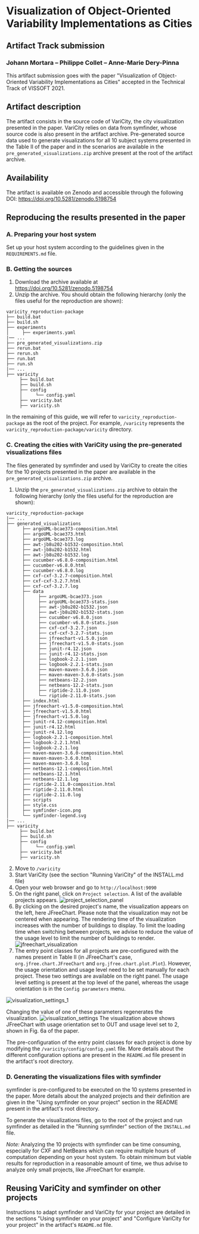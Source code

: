 # Visualization of Object-Oriented Variability Implementations as Cities
## Artifact Track submission

### Johann Mortara – Philippe Collet – Anne-Marie Dery-Pinna

This artifact submission goes with the paper "Visualization of Object-Oriented Variability Implementations as Cities" accepted in the Technical Track of VISSOFT 2021.

## Artifact description

The artifact consists in the source code of VariCity, the city visualization presented in the paper.
VariCity relies on data from symfinder, whose source code is also present in the artifact archive.
Pre-generated source data used to generate visualizations for all 10 subject systems presented in the Table II of the paper and in the scenarios are available in the `pre_generated_visualizations.zip` archive present at the root of the artifact archive.

## Availability

The artifact is available on Zenodo and accessible through the following DOI: https://doi.org/10.5281/zenodo.5198754


## Reproducing the results presented in the paper

### A. Preparing your host system

Set up your host system according to the guidelines given in the `REQUIREMENTS.md` file.

### B. Getting the sources

1. Download the archive available at https://doi.org/10.5281/zenodo.5198754
2. Unzip the archive. You should obtain the following hierarchy (only the files useful for the reproduction are shown):
```
varicity_reproduction-package
├── build.bat
├── build.sh
├── experiments
│     ├── experiments.yaml
|── ...
├── pre_generated_visualizations.zip
├── rerun.bat
├── rerun.sh
├── run.bat
├── run.sh
|── ...
├── varicity
     ├── build.bat
     ├── build.sh
     ├── config
     │     └── config.yaml
     ├── varicity.bat
     ├── varicity.sh
```
In the remaining of this guide, we will refer to `varicity_reproduction-package` as the root of the project.
For example, `/varicity` represents the `varicity_reproduction-package/varicity` directory.

### C. Creating the cities with VariCity using the pre-generated visualizations files

The files generated by symfinder and used by VariCity to create the cities for the 10 projects presented in the paper are available in the `pre_generated_visualizations.zip` archive.

1. Unzip the `pre_generated_visualizations.zip` archive to obtain the following hierarchy (only the files useful for the reproduction are shown):
```
varicity_reproduction-package
|── ...
├── generated_visualizations
│     ├── argoUML-bcae373-composition.html
│     ├── argoUML-bcae373.html
│     ├── argoUML-bcae373.log
│     ├── awt-jb8u202-b1532-composition.html
│     ├── awt-jb8u202-b1532.html
│     ├── awt-jb8u202-b1532.log
│     ├── cucumber-v6.8.0-composition.html
│     ├── cucumber-v6.8.0.html
│     ├── cucumber-v6.8.0.log
│     ├── cxf-cxf-3.2.7-composition.html
│     ├── cxf-cxf-3.2.7.html
│     ├── cxf-cxf-3.2.7.log
│     ├── data
│     │     ├── argoUML-bcae373.json
│     │     ├── argoUML-bcae373-stats.json
│     │     ├── awt-jb8u202-b1532.json
│     │     ├── awt-jb8u202-b1532-stats.json
│     │     ├── cucumber-v6.8.0.json
│     │     ├── cucumber-v6.8.0-stats.json
│     │     ├── cxf-cxf-3.2.7.json
│     │     ├── cxf-cxf-3.2.7-stats.json
│     │     ├── jfreechart-v1.5.0.json
│     │     ├── jfreechart-v1.5.0-stats.json
│     │     ├── junit-r4.12.json
│     │     ├── junit-r4.12-stats.json
│     │     ├── logbook-2.2.1.json
│     │     ├── logbook-2.2.1-stats.json
│     │     ├── maven-maven-3.6.0.json
│     │     ├── maven-maven-3.6.0-stats.json
│     │     ├── netbeans-12.2.json
│     │     ├── netbeans-12.2-stats.json
│     │     ├── riptide-2.11.0.json
│     │     └── riptide-2.11.0-stats.json
│     ├── index.html
│     ├── jfreechart-v1.5.0-composition.html
│     ├── jfreechart-v1.5.0.html
│     ├── jfreechart-v1.5.0.log
│     ├── junit-r4.12-composition.html
│     ├── junit-r4.12.html
│     ├── junit-r4.12.log
│     ├── logbook-2.2.1-composition.html
│     ├── logbook-2.2.1.html
│     ├── logbook-2.2.1.log
│     ├── maven-maven-3.6.0-composition.html
│     ├── maven-maven-3.6.0.html
│     ├── maven-maven-3.6.0.log
│     ├── netbeans-12.1-composition.html
│     ├── netbeans-12.1.html
│     ├── netbeans-12.1.log
│     ├── riptide-2.11.0-composition.html
│     ├── riptide-2.11.0.html
│     ├── riptide-2.11.0.log
│     ├── scripts
│     ├── style.css
│     ├── symfinder-icon.png
│     └── symfinder-legend.svg
|── ...
├── varicity
     ├── build.bat
     ├── build.sh
     ├── config
     │     └── config.yaml
     ├── varicity.bat
     ├── varicity.sh

```
2. Move to `/varicity`
3. Start VariCity (see the section "Running VariCity" of the INSTALL.md file)
4. Open your web browser and go to `http://localhost:9090`
5. On the right panel, click on `Project selection`. A list of the available projects appears.
![project_selection_panel](images/project_selection_panel.png)
6. By clicking on the desired project's name, the visualization appears on the left, here JFreeChart.
Please note that the visualization may not be centered when appearing. The rendering time of the visualization increases with the number of buildings to display.
To limit the loading time when switching between projects, we advise to reduce the value of the usage level to limit the number of buildings to render.
![jfreechart_visualization](images/jfreechart_visualization.png)
7. The entry point classes for all projects are pre-configured with the names present in Table II (in JFreeChart's case, `org.jfree.chart.JFreeChart` and `org.jfree.chart.plot.Plot`).
However, the usage orientation and usage level need to be set manually for each project.
These two settings are available on the right panel.
The usage level setting is present at the top level of the panel, whereas the usage orientation is in the `Config parameters` menu.

![visualization_settings_1](images/visualization_settings_1.png)

Changing the value of one of these parameters regenerates the visualization.
![visualization_settings](images/visualization_settings.png)
The visualization above shows JFreeChart with usage orientation set to OUT and usage level set to 2, shown in Fig. 6a of the paper.

The pre-configuration of the entry point classes for each project is done by modifying the `/varicity/config/config.yaml` file.
More details about the different configuration options are present in the `README.md` file present in the artifact's root directory.

### D. Generating the visualizations files with symfinder

symfinder is pre-configured to be executed on the 10 systems presented in the paper.
More details about the analyzed projects and their definition are given in the "Using symfinder on your project" section in the README present in the artifact's root directory.

To generate the visualizations files, go to the root of the project and run symfinder as detailed in the "Running symfinder" section of the `INSTALL.md` file.

*Note:* Analyzing the 10 projects with symfinder can be time consuming, especially for CXF and NetBeans which can require multiple hours of computation depending on your host system.
To obtain minimum but viable results for reproduction in a reasonable amount of time, we thus advise to analyze only small projects, like JFreeChart for example.


## Reusing VariCity and symfinder on other projects

Instructions to adapt symfinder and VariCity for your project are detailed in the sections "Using symfinder on your project" and "Configure VariCity for your project" in the artifact's `README.md` file.
